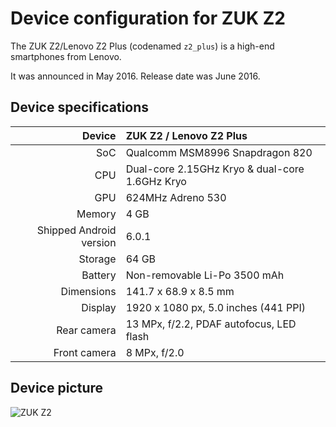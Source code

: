 Device configuration for ZUK Z2
==============

The ZUK Z2/Lenovo Z2 Plus (codenamed `z2_plus`) is a high-end smartphones from Lenovo.

It was announced in May 2016. Release date was June 2016.

## Device specifications

| Device       | ZUK Z2 / Lenovo Z2 Plus                         |
| -----------: | :---------------------------------------------- |
| SoC          | Qualcomm MSM8996 Snapdragon 820                 |
| CPU          | Dual-core 2.15GHz Kryo & dual-core 1.6GHz Kryo  |
| GPU          | 624MHz Adreno 530                               |
| Memory       | 4 GB                                            |
| Shipped Android version | 6.0.1                                |
| Storage      | 64 GB                                           |
| Battery      | Non-removable Li-Po 3500 mAh                    |
| Dimensions   | 141.7 x 68.9 x 8.5 mm                           |
| Display      | 1920 x 1080 px, 5.0 inches (441 PPI)            |
| Rear camera  | 13 MPx, f/2.2, PDAF autofocus, LED flash        |
| Front camera | 8 MPx, f/2.0                                    |

## Device picture

![ZUK Z2](http://cdn2.gsmarena.com/vv/pics/lenovo/zuk-z2-2.jpg)
